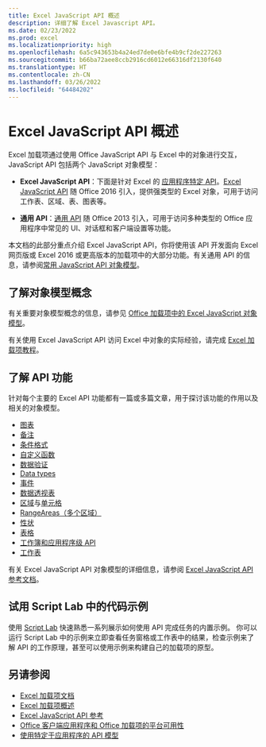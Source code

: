 ```yaml
---
title: Excel JavaScript API 概述
description: 详细了解 Excel Javascript API。
ms.date: 02/23/2022
ms.prod: excel
ms.localizationpriority: high
ms.openlocfilehash: 6a5c943653b4a24ed7de0e6bfe4b9cf2de227263
ms.sourcegitcommit: b66ba72aee8ccb2916cd6012e66316df2130f640
ms.translationtype: HT
ms.contentlocale: zh-CN
ms.lasthandoff: 03/26/2022
ms.locfileid: "64484202"
---
```

# <a name="excel-javascript-api-overview"></a>Excel JavaScript API 概述

Excel 加载项通过使用 Office JavaScript API 与 Excel 中的对象进行交互，JavaScript API 包括两个 JavaScript 对象模型：

* **Excel JavaScript API**：下面是针对 Excel 的 [应用程序特定 API](../../develop/application-specific-api-model.md)。[Excel JavaScript API](/javascript/api/excel) 随 Office 2016 引入，提供强类型的 Excel 对象，可用于访问工作表、区域、表、图表等。

* **通用 API**：[通用 API](/javascript/api/office) 随 Office 2013 引入，可用于访问多种类型的 Office 应用程序中常见的 UI、对话框和客户端设置等功能。

本文档的此部分重点介绍 Excel JavaScript API，你将使用该 API 开发面向 Excel 网页版或 Excel 2016 或更高版本的加载项中的大部分功能。有关通用 API 的信息，请参阅[常用 JavaScript API 对象模型](../../develop/office-javascript-api-object-model.md)。

## <a name="learn-object-model-concepts"></a>了解对象模型概念

有关重要对象模型概念的信息，请参见 [Office 加载项中的 Excel JavaScript 对象模型](../../excel/excel-add-ins-core-concepts.md)。

有关使用 Excel JavaScript API 访问 Excel 中对象的实际经验，请完成 [Excel 加载项教程](../../tutorials/excel-tutorial.md)。

## <a name="learn-api-capabilities"></a>了解 API 功能

针对每个主要的 Excel API 功能都有一篇或多篇文章，用于探讨该功能的作用以及相关的对象模型。

* [图表](../../excel/excel-add-ins-charts.md)
* [备注](../../excel/excel-add-ins-comments.md)
* [条件格式](../../excel/excel-add-ins-conditional-formatting.md)
* [自定义函数](../../excel/custom-functions-overview.md)
* [数据验证](../../excel/excel-add-ins-data-validation.md)
* [Data types](../../excel/excel-data-types-overview.md)
* [事件](../../excel/excel-add-ins-events.md)
* [数据透视表](../../excel/excel-add-ins-pivottables.md)
* [区域](../../excel/excel-add-ins-ranges-get.md)与[单元格](../../excel/excel-add-ins-cells.md)
* [RangeAreas（多个区域）](../../excel/excel-add-ins-multiple-ranges.md)
* [性状](../../excel/excel-add-ins-shapes.md)
* [表格](../../excel/excel-add-ins-tables.md)
* [工作簿和应用程序级 API](../../excel/excel-add-ins-workbooks.md)
* [工作表](../../excel/excel-add-ins-worksheets.md)

有关 Excel JavaScript API 对象模型的详细信息，请参阅 [Excel JavaScript API 参考文档](/javascript/api/excel)。

## <a name="try-out-code-samples-in-script-lab"></a>试用 Script Lab 中的代码示例

使用 [Script Lab](../../overview/explore-with-script-lab.md) 快速熟悉一系列展示如何使用 API 完成任务的内置示例。 你可以运行 Script Lab 中的示例来立即查看任务窗格或工作表中的结果，检查示例来了解 API 的工作原理，甚至可以使用示例来构建自己的加载项的原型。

## <a name="see-also"></a>另请参阅

* [Excel 加载项文档](../../excel/index.yml)
* [Excel 加载项概述](../../excel/excel-add-ins-overview.md)
* [Excel JavaScript API 参考](/javascript/api/excel)
* [Office 客户端应用程序和 Office 加载项的平台可用性](/javascript/api/requirement-sets)
* [使用特定于应用程序的 API 模型](../../develop/application-specific-api-model.md)
